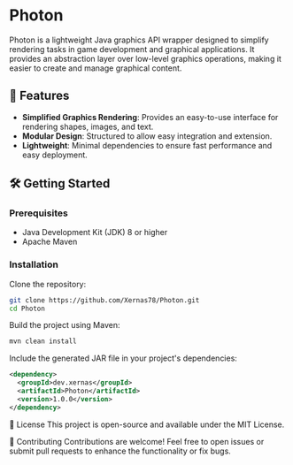 # Photon
Photon is a lightweight Java graphics API wrapper designed to simplify rendering tasks in game development and graphical applications. It provides an abstraction layer over low-level graphics operations, making it easier to create and manage graphical content.

## 🚀 Features
- **Simplified Graphics Rendering**: Provides an easy-to-use interface for rendering shapes, images, and text.
- **Modular Design**: Structured to allow easy integration and extension.
- **Lightweight**: Minimal dependencies to ensure fast performance and easy deployment.​

## 🛠️ Getting Started
### Prerequisites
- Java Development Kit (JDK) 8 or higher
- Apache Maven​

### Installation
Clone the repository:​
```bash
git clone https://github.com/Xernas78/Photon.git
cd Photon
```

Build the project using Maven:​
```bash
mvn clean install
```

Include the generated JAR file in your project's dependencies:
```xml
<dependency>
  <groupId>dev.xernas</groupId>
  <artifactId>Photon</artifactId>
  <version>1.0.0</version>
</dependency>
```

📄 License
This project is open-source and available under the MIT License.​

🤝 Contributing
Contributions are welcome! Feel free to open issues or submit pull requests to enhance the functionality or fix bugs.
